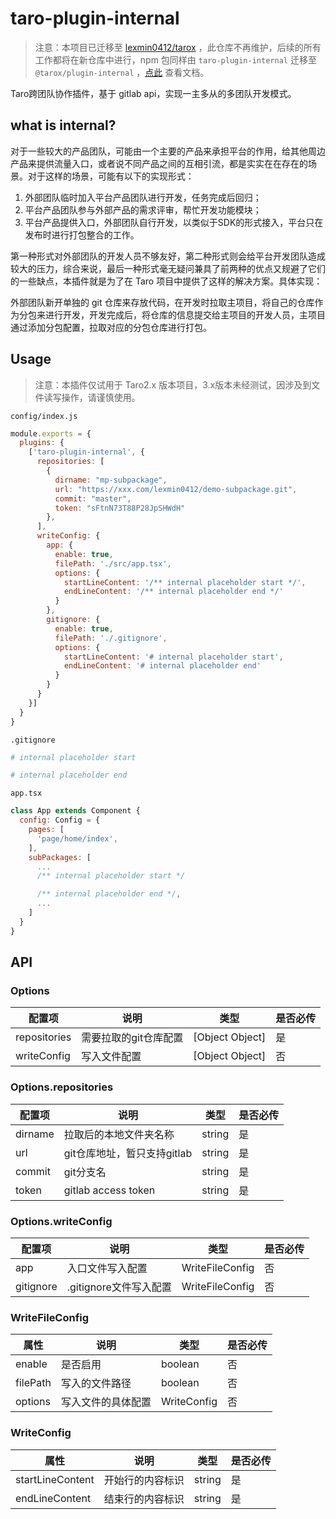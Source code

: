 # taro-plugin-internal

> 注意：本项目已迁移至 [lexmin0412/tarox](https://github.com/lexmin0412/tarox) ，此仓库不再维护，后续的所有工作都将在新仓库中进行，npm 包同样由 `taro-plugin-internal` 迁移至 `@tarox/plugin-internal` ，[点此](https://lexmin0412.github.io/tarox/docs/) 查看文档。

Taro跨团队协作插件，基于 gitlab api，实现一主多从的多团队开发模式。

## what is internal?

对于一些较大的产品团队，可能由一个主要的产品来承担平台的作用，给其他周边产品来提供流量入口，或者说不同产品之间的互相引流，都是实实在在存在的场景。对于这样的场景，可能有以下的实现形式：

1. 外部团队临时加入平台产品团队进行开发，任务完成后回归；
2. 平台产品团队参与外部产品的需求评审，帮忙开发功能模块；
3. 平台产品提供入口，外部团队自行开发，以类似于SDK的形式接入，平台只在发布时进行打包整合的工作。

第一种形式对外部团队的开发人员不够友好，第二种形式则会给平台开发团队造成较大的压力，综合来说，最后一种形式毫无疑问兼具了前两种的优点又规避了它们的一些缺点，本插件就是为了在 Taro 项目中提供了这样的解决方案。具体实现：

外部团队新开单独的 git 仓库来存放代码，在开发时拉取主项目，将自己的仓库作为分包来进行开发，开发完成后，将仓库的信息提交给主项目的开发人员，主项目通过添加分包配置，拉取对应的分包仓库进行打包。

## Usage

> 注意：本插件仅试用于 Taro2.x 版本项目，3.x版本未经测试，因涉及到文件读写操作，请谨慎使用。

`config/index.js`

```js
module.exports = {
  plugins: {
    ['taro-plugin-internal', {
      repositories: [
        {
          dirname: "mp-subpackage",
          url: "https://xxx.com/lexmin0412/demo-subpackage.git",
          commit: "master",
          token: "sFtnN73T88P28JpSHWdH"
        },
      ],
      writeConfig: {
        app: {
          enable: true,
          filePath: './src/app.tsx',
          options: {
            startLineContent: '/** internal placeholder start */',
            endLineContent: '/** internal placeholder end */'
          }
        },
        gitignore: {
          enable: true,
          filePath: './.gitignore',
          options: {
            startLineContent: '# internal placeholder start',
            endLineContent: '# internal placeholder end'
          }
        }
      }
    }]
  }
}
```

`.gitignore`

```bash
# internal placeholder start

# internal placeholder end
```

`app.tsx`

```jsx
class App extends Component {
  config: Config = {
    pages: [
      'page/home/index',
    ],
    subPackages: [
      ...
      /** internal placeholder start */

      /** internal placeholder end */,
      ...
    ]
  }
}
```

## API

### Options

| 配置项       | 说明                  | 类型            | 是否必传 |
|--------------|-----------------------|-----------------|----------|
| repositories | 需要拉取的git仓库配置 | [Object Object] | 是      |
| writeConfig  | 写入文件配置          | [Object Object] | 否       |

### Options.repositories

| 配置项 | 说明 | 类型 | 是否必传 |
|--------|------|------|----------|
|dirname|拉取后的本地文件夹名称|string|是|
|url|git仓库地址，暂只支持gitlab|string|是|
|commit|git分支名|string|是|
|token|gitlab access token|string|是|

### Options.writeConfig 

| 配置项 | 说明 | 类型 | 是否必传 |
|--------|------|------|----------|
|app|入口文件写入配置|WriteFileConfig|否|
|gitignore|.gitignore文件写入配置|WriteFileConfig|否|

### WriteFileConfig

| 属性 | 说明 | 类型 | 是否必传 |
|--------|------|------|----------|
|enable|是否启用|boolean|否|
|filePath|写入的文件路径|boolean|否|
|options|写入文件的具体配置|WriteConfig|否|

### WriteConfig

| 属性 | 说明 | 类型 | 是否必传 |
|------|------|------|----------|
|startLineContent|开始行的内容标识|string|是|
|endLineContent|结束行的内容标识|string|是|


